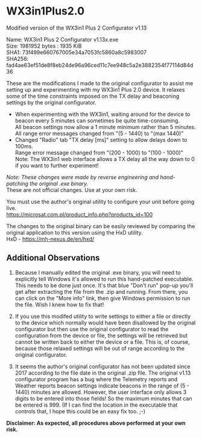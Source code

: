 # WX3in1Plus2.0
Modified version of the WX3in1 Plus 2 Configurator v1.13

Name: WX3in1 Plus 2 Configurator v1.13x.exe<br>
Size: 1981952 bytes : 1935 KiB<br>
SHA1: 73f499e660767005e34a7053fc5860a8c5983007<br>
SHA256: fad4ae63ef51de8f8eb24de96a96ced11c7ee948c5a2e3882354f77114d84d36<br>

These are the modifications I made to the original configurator to assist me setting up and experimenting with my WX3in1 Plus 2.0 device. It relaxes some of the time constraints imposed on the TX delay and beaconing settings by the original configurator.
  
- When experimenting with the WX3in1, waiting around for the device to beacon every 5 minutes can sometimes be quite time-consuming.<br>
  All beacon settings now allow a 1 minute minimum rather than 5 minutes.<br>
  All range error messages changed from "(5 - 1440) to "(max 1440)"<br>
- Changed "Radio" tab "TX delay [ms]" setting to allow delays down to 100ms.<br>
  Range error message changed from "(200 - 1000) to "(100 - 1000)"<br>
  Note: The WX3in1 web interface allows a TX delay all the way down to 0 if you want to further experiment!<br>

<i>Note: These changes were made by reverse engineering and hand-patching the original .exe binary.</i><br>
These are not official changes. Use at your own risk.<br>

You must use the author's original utility to configure your unit before going live.<br>
https://microsat.com.pl/product_info.php?products_id=100

The changes to the original binary can be easily reviewed by comparing the original application to this version using the HxD utility.<br>
HxD - https://mh-nexus.de/en/hxd/

## Additional Observations
1. Because I manually edited the original .exe binary, you will need to explicitly tell Windows it's allowed to run this hand-patched executable. This needs to be done just once. It's that blue "Don't run" pop-up you'll get after extracting the file from the .zip and running. From there, you can click on the "More info" link, then give Windows permission to run the file. Wish I knew how to fix that!

2. If you use this modifed utility to write settings to either a file or directly to the device which normally would have been disallowed by the original configurator but then use the original configurator to read the configuration from the device or file, the settings will be retrieved but cannot be written back to either the device or a file. This is, of course, because those relaxed settings will be out of range according to the original configurator.

3. It seems the author's original configurator has not been updated since 2017 according to the file date in the original .zip file. The original v1.13 configurator program has a bug where the Telemetry reports and Weather reports beacon settings indicate beacons in the range of (5 - 1440) minutes are allowed. However, the user interface only allows 3 digits to be entered into those fields! So the maximum minutes that can be entered is 999. (If I can find the location in the executable that controls that, I hope this could be an easy fix too. ;-)

<b>Disclaimer: As expected, all procedures above performed at your own risk.</b>
